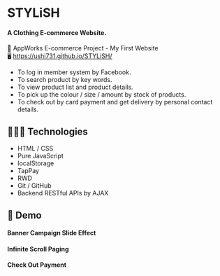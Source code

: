 # STYLiSH  
#### A Clothing E-commerce Website.
  
🏫 AppWorks E-commerce Project - My First Website   
🖥 https://ushi731.github.io/STYLiSH/
  
  
* To log in member system by Facebook.   
* To search product by key words.  
* To view product list and product details.  
* To pick up the colour / size / amount by stock of products.   
* To check out by card payment and get delivery by personal contact details.  

## 👩🏻‍💻 Technologies
  
* HTML / CSS
* Pure JavaScript
* localStorage
* TapPay
* RWD
* Git / GitHub
* Backend RESTful APIs by AJAX 
  
## 👀 Demo
    
#### Banner Campaign Slide Effect   
  
#### Infinite Scroll Paging  
  
#### Check Out Payment 
  
  


